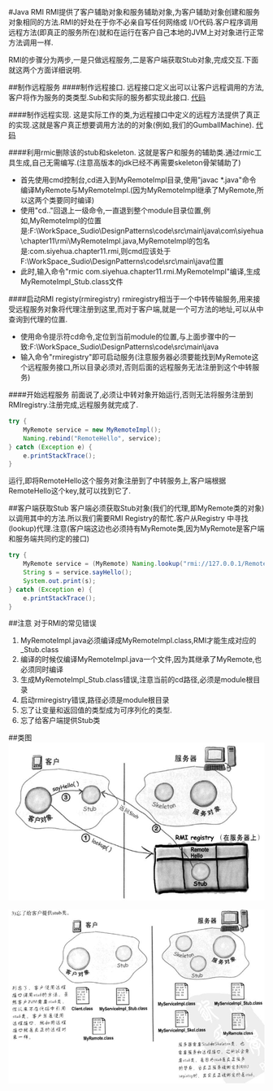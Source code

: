 #Java RMI
RMI提供了客户辅助对象和服务辅助对象,为客户辅助对象创建和服务对象相同的方法.RMI的好处在于你不必亲自写任何网络或
I/O代码.客户程序调用远程方法(即真正的服务所在)就和在运行在客户自己本地的JVM上对对象进行正常方法调用一样.

RMI的步骤分为两步,一是只做远程服务,二是客户端获取Stub对象,完成交互.下面就这两个方面详细说明.

##制作远程服务
####制作远程接口.
远程接口定义出可以让客户远程调用的方法,客户将作为服务的类类型.Sub和实际的服务都实现此接口.
[代码](/code/src/main/java/com/siyehua/chapter11/rmi/MyRemote.java)

####制作远程实现.
这是实际工作的类,为远程接口中定义的远程方法提供了真正的实现.这就是客户真正想要调用方法的的对象(例如,我们的GumballMachine).
[代码](/code/src/main/java/com/siyehua/chapter11/rmi/MyRemoteImpl.java)

####利用rmic删除该的stub和skeleton.
这就是客户和服务的辅助类.通过rmic工具生成,自己无需编写.(注意高版本的jdk已经不再需要skeleton骨架辅助了)

 * 首先使用cmd控制台,cd进入到MyRemoteImpl目录,使用"javac *.java"命令 编译MyRemote与MyRemoteImpl.(因为MyRemoteImpl继承了MyRemote,所以这两个类要同时编译)
 * 使用"cd.."回退上一级命令,一直退到整个module目录位置,例如,MyRemoteImpl的位置是:F:\WorkSpace_Sudio\DesignPatterns\code\src\main\java\com\siyehua\chapter11\rmi\MyRemoteImpl.java,MyRemoteImpl的包名是:com.siyehua.chapter11.rmi,则cmd应该处于F:\WorkSpace_Sudio\DesignPatterns\code\src\main\java位置
 * 此时,输入命令"rmic com.siyehua.chapter11.rmi.MyRemoteImpl"编译,生成MyRemoteImpl_Stub.class文件

####启动RMI registy(rmiregistry)
rmiregistry相当于一个中转传输服务,用来接受远程服务对象将代理注册到这里,而对于客户端,就是一个可方法的地址,可以从中查询到代理的位置.

 * 使用命令提示符cd命令,定位到当前module的位置,与上面步骤中的一致:F:\WorkSpace_Sudio\DesignPatterns\code\src\main\java
 * 输入命令"rmiregistry"即可启动服务(注意服务器必须要能找到MyRemote这个远程服务接口,所以目录必须对,否则后面的远程服务无法注册到这个中转服务)

####开始远程服务
前面说了,必须让中转对象开始运行,否则无法将服务注册到RMIregistry.注册完成,远程服务就完成了.

```java
try {
    MyRemote service = new MyRemoteImpl();
    Naming.rebind("RemoteHello", service);
} catch (Exception e) {
    e.printStackTrace();
}
```
运行,即将RemoteHello这个服务对象注册到了中转服务上,客户端根据RemoteHello这个key,就可以找到它了.

##客户端获取Stub
客户端必须获取Stub对象(我们的代理,即MyRemote类的对象)以调用其中的方法.所以我们需要RMI Registry的帮忙.客户从Registry
中寻找(lookup)代理.注意(客户端这边也必须持有MyRemote类,因为MyRemote是客户端和服务端共同约定的接口)

```java
try {
    MyRemote service = (MyRemote) Naming.lookup("rmi://127.0.0.1/RemoteHello");
    String s = service.sayHello();
    System.out.print(s);
} catch (Exception e) {
    e.printStackTrace();
}
```

##注意
对于RMI的常见错误
1. MyRemoteImpl.java必须编译成MyRemoteImpl.class,RMI才能生成对应的_Stub.class
2. 编译的时候仅编译MyRemoteImpl.java一个文件,因为其继承了MyRemote,也必须同时编译
3. 生成MyRemoteImpl_Stub.class错误,注意当前的cd路径,必须是module根目录
4. 启动rmiregistry错误,路径必须是module根目录
5. 忘了让变量和返回值的类型成为可序列化的类型.
6. 忘了给客户端提供Stub类

##类图
![Class Graph](/code/src/main/java/com/siyehua/chapter11/chapter11_001.jpg)

![Class Graph](/code/src/main/java/com/siyehua/chapter11/chapter11_002.jpg)



